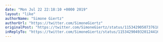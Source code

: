 ```yaml
---
date: "Mon Jul 22 22:18:10 +0000 2019"
layout: "like"
authorName: "Simone Giertz"
authorUrl: "https://twitter.com/SimoneGiertz"
originalPost: "https://twitter.com/SimoneGiertz/status/1153429050737618944"
inReplyTo: "https://twitter.com/SimoneGiertz/status/1153429049320124416"
---
```

